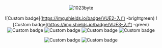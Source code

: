 <div align=center>

![1023byte](https://github-readme-stats.vercel.app/api?username=1023byte&theme=dark&show_icons=true)


![Custom badge](https://img.shields.io/badge/VUE2-入门 -brightgreen)
![Custom badge](https://img.shields.io/badge/VUE3-入门 -green)
![Custom badge](https://img.shields.io/badge/CSS-入门-red)
![Custom badge](https://img.shields.io/badge/JavaScript-入门-yellow)
![Custom badge](https://img.shields.io/badge/Webpack-入门-brightgreen)
![Custom badge](https://img.shields.io/badge/Vite-入门-brightgreen)
 
![Custom badge](https://img.shields.io/badge/ElementUI-入门-green)
![Custom badge](https://img.shields.io/badge/EmelentUI+-入门-brightgreen)
 
 

</div>

